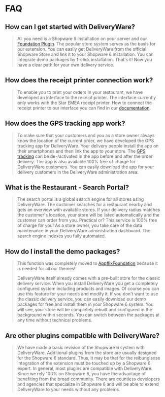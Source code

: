 # FAQ

## How can I get started with DeliveryWare?
>All you need is a Shopware 6 installation on your server and our [Foundation Plugin](../../foundation/index.md). The popular store system serves as the basis for our extension. You can easily get DeliveryWare from the official Shopware Store and link it to your Shopware 6 installation. You can integrate demo packages by 1-click installation. That's it! Now you have a clear path for your own delivery service.

## How does the receipt printer connection work?
>To enable you to print your orders in your restaurant, we have developed an interface to the receipt printer. The interface currently only works with the Star EMEA receipt printer. How to connect the receipt printer to our interface you can find in our [documentation](../printers/index.md).

## How does the GPS tracking app work?
>To make sure that your customers and you as a store owner always know the location of the current order, we have developed the GPS tracking app for DeliveryWare. Your delivery people install the app on their smartphones and then link the app to your store. The [GPS tracking](../gps-tracking/index.md) can be de-/activated in the app before and after the order delivery. The app is also available 100% free of charge for DeliveryWare customers. You can easily download the app for your delivery customers in the DeliveryWare administration area.

## What is the Restaurant - Search Portal?
>The search portal is a global search engine for all stores using DeliveryWare. The customer searches for a restaurant nearby and gets an overview with available stores. If your delivery radius matches the customer's location, your store will be listed automatically and the customer can order from you. Practical or? This service is 100% free of charge for you! As a store owner, you take care of the data maintenance in your DeliveryWare administration dashboard. The search engine indexes you fully automated.

## How do I install the demo packages?
>This function was completely moved to [AppflixFoundation](../../foundation/demo-installer/index.md) because it is needed for all our themes!
>
>DeliveryWare itself already comes with a pre-built store for the classic delivery service. When you install DeliveryWare you get a completely configured system including products and images. Of course you can use this feature for your needs and modify it. If you don't want to use the classic delivery service, you can easily download our demo packages for free and install them in your Shopware 6 system. You will see, your store will be completely rebuilt and configured in the background within seconds. You can switch between the packages at any time without technical problems.

## Are other plugins compatible with DeliveryWare?
>We have made a basic revision of the Shopware 6 system with DeliveryWare. Additional plugins from the store are usually designed for the Shopware 6 standard. Thus, it may be that for the reibunglsose integration of the extension must be touched up by a Shopware 6 expert. In general, most plugins are compatible with DeliveryWare. Since we rely 100% on Shopware 6, you have the advantage of benefiting from the broad community. There are countless developers and agencies that specialize in Shopware 6 and will be able to extend DeliveryWare to your needs without any problems.
